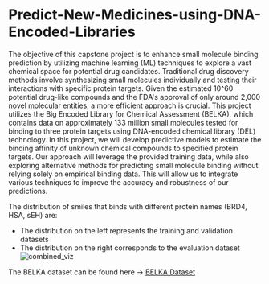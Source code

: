 # Predict-New-Medicines-using-DNA-Encoded-Libraries
The objective of this capstone project is to enhance small molecule binding prediction by utilizing machine learning (ML) techniques to explore a vast chemical space for potential drug candidates. Traditional drug discovery methods involve synthesizing small molecules individually and testing their interactions with specific protein targets. Given the estimated 10^60 potential drug-like compounds and the FDA's approval of only around 2,000 novel molecular entities, a more efficient approach is crucial. This project utilizes the Big Encoded Library for Chemical Assessment (BELKA), which contains data on approximately 133 million small molecules tested for binding to three protein targets using DNA-encoded chemical library (DEL) technology. In this project, we will develop predictive models to estimate the binding affinity of unknown chemical compounds to specified protein targets. Our approach will leverage the provided training data, while also exploring alternative methods for predicting small molecule binding without relying solely on empirical binding data. This will allow us to integrate various techniques to improve the accuracy and robustness of our predictions.


The distribution of smiles that binds with different protein names (BRD4, HSA, sEH) are: 
- The distribution on the left represents the training and validation datasets
- The distribution on the right corresponds to the evaluation dataset
![combined_viz](https://github.com/user-attachments/assets/63a3630c-9c7c-4e60-bcdc-9b0f49ac0c89)


The BELKA dataset can be found here -> [BELKA Dataset](https://www.kaggle.com/competitions/leash-BELKA/data?select=train.csv)
